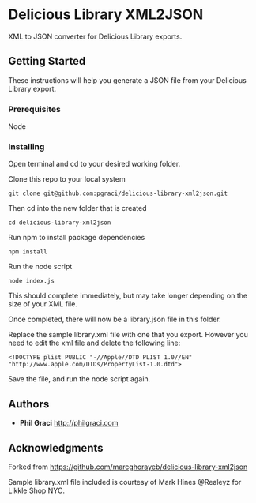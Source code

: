 # Delicious Library XML2JSON

XML to JSON converter for Delicious Library exports.

## Getting Started

These instructions will help you generate a JSON file from your Delicious Library export.

### Prerequisites

Node

### Installing

Open terminal and cd to your desired working folder.

Clone this repo to your local system

```
git clone git@github.com:pgraci/delicious-library-xml2json.git
```

Then cd into the new folder that is created

```
cd delicious-library-xml2json
```

Run npm to install package dependencies

```
npm install
```

Run the node script

```
node index.js
```

This should complete immediately, but may take longer depending on the size of your XML file.

Once completed, there will now be a library.json file in this folder.

Replace the sample library.xml file with one that you export. However you need to edit the xml file and delete the following line:

`<!DOCTYPE plist PUBLIC "-//Apple//DTD PLIST 1.0//EN" "http://www.apple.com/DTDs/PropertyList-1.0.dtd">`

Save the file, and run the node script again.

## Authors

* **Phil Graci** http://philgraci.com

## Acknowledgments

Forked from https://github.com/marcghorayeb/delicious-library-xml2json

Sample library.xml file included is courtesy of Mark Hines @Realeyz for Likkle Shop NYC.
